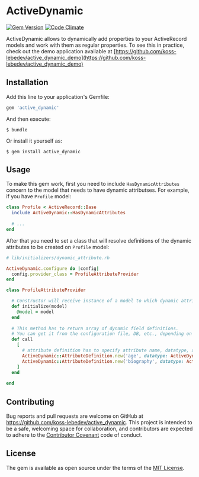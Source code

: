 # ActiveDynamic

[![Gem Version](https://badge.fury.io/rb/active_dynamic.svg)](https://badge.fury.io/rb/active_dynamic)
[![Code Climate](https://codeclimate.com/github/koss-lebedev/active_dynamic/badges/gpa.svg)](https://codeclimate.com/github/koss-lebedev/active_dynamic)

ActiveDynamic allows to dynamically add properties to your ActiveRecord models and 
work with them as regular properties.
To see this in practice, check out the demo application available at [https://github.com/koss-lebedev/active_dynamic_demo](https://github.com/koss-lebedev/active_dynamic_demo)

## Installation

Add this line to your application's Gemfile:

```ruby
gem 'active_dynamic'
```

And then execute:

    $ bundle

Or install it yourself as:

    $ gem install active_dynamic

## Usage

To make this gem work, first you need to include `HasDynamicAttributes` concern to the model that needs to have dynamic 
attributses. For example, if you have `Profile` model:
 
```ruby
class Profile < ActiveRecord::Base
  include ActiveDynamic::HasDynamicAttributes
  
  # ...
end  
```

After that you need to set a class that will resolve definitions of the dynamic attributes to be created on `Profile` model:

```ruby
# lib/initializers/dynamic_attribute.rb

ActiveDynamic.configure do |config|
  config.provider_class = ProfileAttributeProvider
end

class ProfileAttributeProvider

  # Constructor will receive instance of a model to which dynamic attributes are added
  def initialize(model)
    @model = model    
  end
  
  # This method has to return array of dynamic field definitions.
  # You can get it from the configuration file, DB, etc., depending on your app logic
  def call
    [
      # attribute definition has to specify attribute name, datatype, and optionally default value
      ActiveDynamic::AttributeDefinition.new('age', datatype: ActiveDynamic::DataType::Integer, default_value: 18),
      ActiveDynamic::AttributeDefinition.new('biography', datatype: ActiveDynamic::DataType::Text)
    ]
  end
  
end

```


## Contributing

Bug reports and pull requests are welcome on GitHub at https://github.com/koss-lebedev/active_dynamic. This project is intended to be a safe, welcoming space for collaboration, and contributors are expected to adhere to the [Contributor Covenant](http://contributor-covenant.org) code of conduct.


## License

The gem is available as open source under the terms of the [MIT License](http://opensource.org/licenses/MIT).

